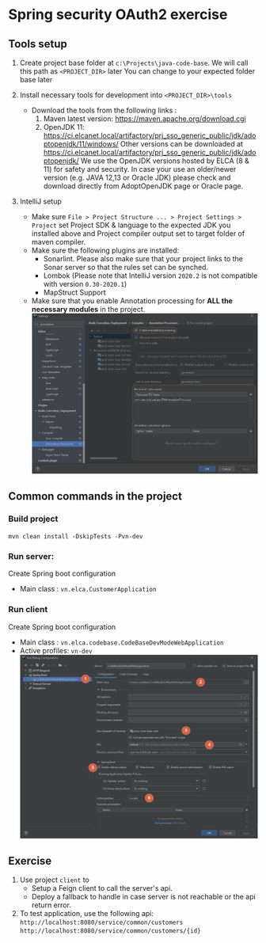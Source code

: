 # Spring security OAuth2 exercise
## Tools setup
1. Create project base folder at `c:\Projects\java-code-base`. We will call this path as `<PROJECT_DIR>` later
   You can change to your expected folder base later
   
2. Install necessary tools for development into `<PROJECT_DIR>\tools`
    - Download the tools from the following links : 
        1. Maven latest version: https://maven.apache.org/download.cgi
        2. OpenJDK 11: https://ci.elcanet.local/artifactory/prj_sso_generic_public/jdk/adoptopenjdk/11/windows/
		   Other versions can be downloaded at https://ci.elcanet.local/artifactory/prj_sso_generic_public/jdk/adoptopenjdk/
		   We use the OpenJDK versions hosted by ELCA (8 & 11) for safety and security. In case your use an older/newer version (e.g. JAVA 12,13 or Oracle JDK) please check and download directly from AdoptOpenJDK page or Oracle page.

3. IntelliJ setup
	- Make sure `File > Project Structure ... > Project Settings > Project` set Project SDK & language to the expected JDK you installed above and Project compiler output set to target folder of maven compiler.
	- Make sure the following plugins are installed:
		+ Sonarlint. Please also make sure that your project links to the Sonar server so that the rules set can be synched.
		+ Lombok (Please note that IntelliJ version `2020.2` is not compatible with version `0.30-2020.1`)
		+ MapStruct Support
	- Make sure that you enable Annotation processing for <strong>ALL the necessary modules</strong> in the project.
	    ![](_static/annotation-processor-support-by-IDE.jpg)
## Common commands in the project
### Build project
`mvn clean install -DskipTests -Pvn-dev`
### Run server:
Create Spring boot configuration
- Main class : `vn.elca.CustomerApplication`
### Run client
Create Spring boot configuration
- Main class : `vn.elca.codebase.CodeBaseDevModeWebApplication`
- Active profiles: `vn-dev`
![](_static/configuration-to-run-locally.jpg)
## Exercise
1. Use project `client` to 
    - Setup a Feign client to call the server's api.
    - Deploy a fallback to handle in case server is not reachable or the api return error.
2. To test application, use the following api:
`http://localhost:8080/service/common/customers`
`http://localhost:8080/service/common/customers/{id}`
